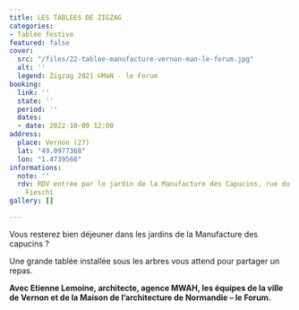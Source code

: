 ```yaml
---
title: LES TABLÉES DE ZIGZAG
categories:
- Tablée festive
featured: false
cover:
  src: "/files/22-tablee-manufacture-vernon-man-le-forum.jpg"
  alt: ''
  legend: Zigzag 2021 ©MaN - le Forum
booking:
  link: ''
  state: ''
  period: ''
  dates:
  - date: 2022-10-09 12:00
address:
  place: Vernon (27)
  lat: "49.0977368"
  lon: "1.4739566"
informations:
  note: ''
  rdv: RDV entrée par le jardin de la Manufacture des Capucins, rue du Colonel Théodore
    Fieschi
gallery: []

---
```

Vous resterez bien déjeuner dans les jardins de la Manufacture des capucins ?

Une grande tablée installée sous les arbres vous attend pour partager un repas.

**Avec Etienne Lemoine, architecte, agence MWAH, les équipes de la ville de Vernon et de la Maison de l’architecture de Normandie – le Forum.**